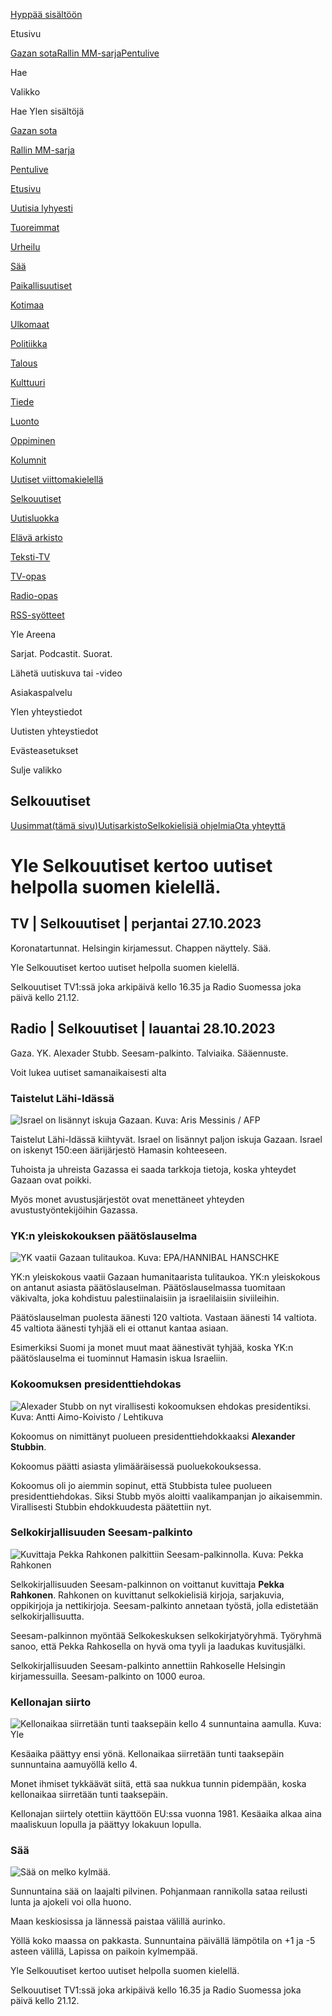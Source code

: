 [<span class="Buttonstyles__TextWrapper-sc-17sr1bx-7 kWJvkV yds-button__content">Hyppää
sisältöön</span>](#yle__contentAnchor)

Etusivu

[Gazan sota](/a/74-20054074)[Rallin
MM-sarja](/a/74-20057001)[Pentulive](/a/74-20051121)

[](https://haku.yle.fi)

Hae

Valikko

Hae Ylen sisältöjä

[Gazan sota](/a/74-20054074)

[Rallin MM-sarja](/a/74-20057001)

[Pentulive](/a/74-20051121)

[Etusivu](/)

[Uutisia lyhyesti](/uutiset)

[Tuoreimmat](/uutiset/tuoreimmat)

[Urheilu](/urheilu)

[Sää](/saa)

[Paikallisuutiset](/uutiset/paikallisuutiset)

[Kotimaa](/uutiset/18-34837)

[Ulkomaat](/uutiset/18-34953)

[Politiikka](/uutiset/18-220306)

[Talous](/uutiset/18-204933)

[Kulttuuri](/kulttuuri)

[Tiede](/tiede)

[Luonto](/luonto)

[Oppiminen](https://yle.fi/oppiminen)

[Kolumnit](/uutiset/18-215844)

[Uutiset viittomakielellä](https://areena.yle.fi/1-3253227)

[Selkouutiset](/selkouutiset)

[Uutisluokka](/uutisluokka)

[Elävä arkisto](https://yle.fi/aihe/elava-arkisto)

[Teksti-TV](https://yle.fi/aihe/tekstitv)

[TV-opas](https://areena.yle.fi/tv/opas)

[Radio-opas](https://areena.yle.fi/podcastit/opas)

[RSS-syötteet](/uutiset/rss)

Yle Areena

Sarjat. Podcastit. Suorat.

Lähetä uutiskuva tai -video

Asiakaspalvelu

Ylen yhteystiedot

Uutisten yhteystiedot

Evästeasetukset

Sulje valikko

[](/selkouutiset)

## Selkouutiset

[Uusimmat<span class="sr-only">(tämä
sivu)</span>](/selkouutiset)[Uutisarkisto](/selkouutiset/arkisto)[Selkokielisiä
ohjelmia](/selkouutiset/selkokielisia-ohjelmia)[Ota
yhteyttä](/a/74-20024902)

# Yle Selkouutiset kertoo uutiset helpolla suomen kielellä.

## TV | Selkouutiset | perjantai 27.10.2023

Koro­na­tar­tunnat. Helsingin kirjamessut. Chappen näyttely. Sää.

Yle Selkouutiset kertoo uutiset helpolla suomen kielellä.

Selkouutiset TV1:ssä joka arkipäivä kello 16.35 ja Radio Suomessa joka
päivä kello 21.12.

## Radio | Selkouutiset | lauantai 28.10.2023

Gaza. YK. Alexader Stubb. Seesam-palkinto. Talviaika. Sääennuste.

Voit lukea uutiset samanaikaisesti alta

### Taistelut Lähi-Idässä

![Israel on lisännyt iskuja Gazaan. Kuva: Aris Messinis /
AFP](https://images.cdn.yle.fi/image/upload/c_crop,h_2880,w_5120,x_0,y_531/ar_1.7777777777777777,c_fill,g_faces,h_675,w_1200/dpr_1.0/q_auto:eco/f_auto/fl_lossy/v1698410872/39-1192351653bb10bf0b47)

Taistelut Lähi-Idässä kiihtyvät. Israel on lisännyt paljon iskuja
Gazaan. Israel on iskenyt 150:een äärijärjestö Hamasin kohteeseen.

Tuhoista ja uhreista Gazassa ei saada tarkkoja tietoja, koska yhteydet
Gazaan ovat poikki.

Myös monet avustusjärjestöt ovat menettäneet yhteyden
avustustyöntekijöihin Gazassa.

### YK:n yleiskokouksen päätöslauselma

![YK vaatii Gazaan tulitaukoa. Kuva: EPA/HANNIBAL
HANSCHKE](https://images.cdn.yle.fi/image/upload/c_crop,h_3150,w_5600,x_0,y_268/ar_1.7777777777777777,c_fill,g_faces,h_675,w_1200/dpr_1.0/q_auto:eco/f_auto/fl_lossy/v1698499380/39-1192714653d0ab7d4d4c)

YK:n yleiskokous vaatii Gazaan humanitaarista tulitaukoa. YK:n
yleiskokous on antanut asiasta päätöslauselman. Päätöslauselmassa
tuomitaan väkivalta, joka kohdistuu palestiinalaisiin ja israelilaisiin
siviileihin.

Päätöslauselman puolesta äänesti 120 valtiota. Vastaan äänesti 14
valtiota. 45 valtiota äänesti tyhjää eli ei ottanut kantaa asiaan.

Esimerkiksi Suomi ja monet muut maat äänestivät tyhjää, koska YK:n
päätöslauselma ei tuominnut Hamasin iskua Israeliin.

### Kokoomuksen presidenttiehdokas

![Alexader Stubb on nyt virallisesti kokoomuksen ehdokas presidentiksi.
Kuva: Antti Aimo-Koivisto /
Lehtikuva](https://images.cdn.yle.fi/image/upload/c_crop,h_2880,w_5120,x_0,y_287/ar_1.7777777777777777,c_fill,g_faces,h_675,w_1200/dpr_1.0/q_auto:eco/f_auto/fl_lossy/v1698494219/39-1192698653cf6c267686)

Kokoomus on nimittänyt puolueen presidenttiehdokkaaksi **Alexander
Stubbin**.

Kokoomus päätti asiasta ylimääräisessä puoluekokouksessa.

Kokoomus oli jo aiemmin sopinut, että Stubbista tulee puolueen
presidenttiehdokas. Siksi Stubb myös aloitti vaalikampanjan jo
aikaisemmin. Virallisesti Stubbin ehdokkuudesta päätettiin nyt.

### Selkokirjallisuuden Seesam-palkinto

![Kuvittaja Pekka Rahkonen palkittiin Seesam-palkinnolla. Kuva: Pekka
Rahkonen](https://images.cdn.yle.fi/image/upload/c_crop,h_861,w_1531,x_2,y_65/ar_1.7777777777777777,c_fill,g_faces,h_675,w_1200/dpr_1.0/q_auto:eco/f_auto/fl_lossy/v1698504762/39-1192741653d1f5e2611a)

Selkokirjallisuuden Seesam-palkinnon on voittanut kuvittaja **Pekka
Rahkonen**. Rahkonen on kuvittanut selkokielisiä kirjoja, sarjakuvia,
oppikirjoja ja nettikirjoja. Seesam-palkinto annetaan työstä, jolla
edistetään selkokirjallisuutta.

Seesam-palkinnon myöntää Selkokeskuksen selkokirjatyöryhmä. Työryhmä
sanoo, että Pekka Rahkosella on hyvä oma tyyli ja laadukas kuvitusjälki.

Selkokirjallisuuden Seesam-palkinto annettiin Rahkoselle Helsingin
kirjamessuilla. Seesam-palkinto on 1000 euroa.

### Kellonajan siirto

![Kellonaikaa siirretään tunti taaksepäin kello 4 sunnuntaina aamulla.
Kuva:
Yle](https://images.cdn.yle.fi/image/upload/c_crop,h_900,w_1600,x_0,y_0/ar_1.7777777777777777,c_fill,g_faces,h_675,w_1200/dpr_1.0/q_auto:eco/f_auto/fl_lossy/v1603530654/14-svyle-6142553197327452bd)

Kesäaika päättyy ensi yönä. Kellonaikaa siirretään tunti taaksepäin
sunnuntaina aamuyöllä kello 4.

Monet ihmiset tykkäävät siitä, että saa nukkua tunnin pidempään, koska
kellonaikaa siirretään tunti taaksepäin.

Kellonajan siirtely otettiin käyttöön EU:ssa vuonna 1981. Kesäaika alkaa
aina maaliskuun lopulla ja päättyy lokakuun lopulla.

### Sää

![Sää on melko
kylmää.](https://images.cdn.yle.fi/image/upload/c_crop,h_1080,w_1919,x_0,y_0/ar_1.7777777777777777,c_fill,g_faces,h_675,w_1200/dpr_1.0/q_auto:eco/f_auto/fl_lossy/v1698504972/39-1192742653d20d3625ce)

Sunnuntaina sää on laajalti pilvinen. Pohjanmaan rannikolla sataa
reilusti lunta ja ajokeli voi olla huono.

Maan keskiosissa ja lännessä paistaa välillä aurinko.

Yöllä koko maassa on pakkasta. Sunnuntaina päivällä lämpötila on +1 ja
-5 asteen välillä, Lapissa on paikoin kylmempää.

Yle Selkouutiset kertoo uutiset helpolla suomen kielellä.

Selkouutiset TV1:ssä joka arkipäivä kello 16.35 ja Radio Suomessa joka
päivä kello 21.12.

